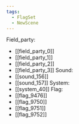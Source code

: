 ```yaml
---
tags:
  - FlagSet
  - NewScene
---
```

Field_party:
- [[field_party_0]]
- [[field_party_1]]
- [[field_party_2]]
- [[field_party_3]]
Sound:
- [[sound_156]]
- [[sound_157]]
System:
- [[system_40]]
Flag:
- [[flag_9476]]
- [[flag_9750]]
- [[flag_9751]]
- [[flag_9752]]
